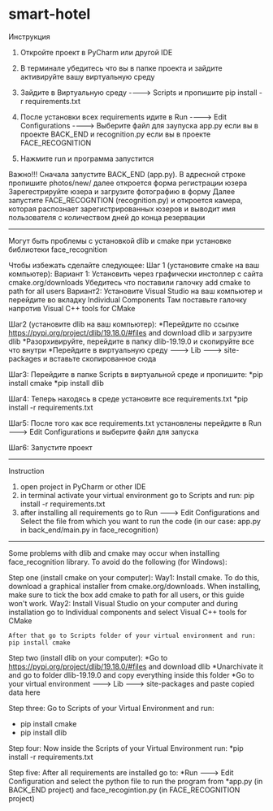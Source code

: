 # smart-hotel
Инструкция

1. Откройте проект в PyCharm или другой IDE
2. В терминале убедитесь что вы в папке проекта и зайдите активируйте вашу виртуальную среду
3. Зайдите в Виртуальную среду ----> Scripts и пропишите pip install -r requirements.txt
4. После установки всех requirements идите в Run ----> Edit Configurations ----> Выберите файл для заупуска
	app.py если вы в проекте BACK_END и recognition.py если вы в проекте FACE_RECOGNITION
	
5. Нажмите run и программа запустится

Важно!!! Сначала запустите BACK_END (app.py). В адресной строке пропишите photos/new/ далее откроется форма регистрации юзера
Зарегестрируйте юзера и загрузите фотографию в форму
Далее запустите FACE_RECOGNTION (recognition.py) и откроется камера, которая распознает зарегистрированных юзеров и выводит имя пользователя с количеством дней до конца резервации

************************************************************

Могут быть проблемы с установкой dlib и cmake при установке библиотеки face_recognition 

Чтобы избежать сделайте следующее:
Шаг 1 (установите cmake на ваш компьютер):
Вариант 1:
Установить через графически инстоллер с сайта cmake.org/downloads
 Убедитесь что поставили галочку add cmake to path for all users
Вариант2:
Установите Visual Studio на ваш компьютер и перейдите во вкладку Individual Components
Там поставьте галочку напротив Visual C++ tools for СMake

Шаг2 (установите dlib на ваш компьютер):
*Перейдите по ссылке https://pypi.org/project/dlib/19.18.0/#files and download dlib и загрузите dlib
*Разорхивируйте, перейдите в папку dlib-19.19.0 и скопируйте все что внутри
*Перейдите в виртуальную среду ---> Lib ---> site-packages и вставьте скопированное сюда

Шаг3:
Перейдите в папке Scripts в виртуальной среде и пропишите:
*pip install cmake
*pip install dlib 

Шаг4:
Теперь находясь в среде установите все requirements.txt
*pip install -r requirements.txt

Шаг5:
После того как все requirements.txt установлены перейдите в 
Run ---> Edit Configurations и выберите файл для запуска

Шаг6:
Запустите проект


----------------------------------------------------------------------------------------------------------------------------------------
Instruction

1. open project in PyCharm or other IDE
2. in terminal activate your virtual environment go to Scripts and run: pip install -r requirements.txt
3. after installing all requirements go to Run ---> Edit Configurations and Select the file
from which you want to run the code (in our case: app.py in back_end/main.py in face_recognition)


***********************************************************
Some problems with dlib and cmake may occur when installing face_recognition library.
To avoid do the following (for Windows):

Step one (install cmake on your computer):
Way1: 
Install cmake. To do this, download a graphical installer from cmake.org/downloads.
When installing, make sure to tick the box add cmake to path for all users, or this guide won't work.
Way2:
Install Visual Studio on your computer and during installation go to Individual components and select
Visual C++ tools for CMake
	
	After that go to Scripts folder of your virtual environment and run: pip install cmake
Step two (install dlib on your computer):
*Go to https://pypi.org/project/dlib/19.18.0/#files and download dlib
*Unarchivate it and go to folder dlib-19.19.0 and copy everything inside this folder
*Go to your virtual environment ---> Lib ---> site-packages and paste copied data here

Step three:
Go to Scripts of your Virtual Environment and run:
* pip install cmake
* pip install dlib

Step four:
	Now inside the Scripts of your Virtual Environment run:
	*pip install -r requirements.txt  

Step five:
After all requirements are installed go to:
*Run ---> Edit Configuration and select the python file to run the program from
*app.py (in BACK_END project) and face_recogintion.py (in FACE_RECOGNITION project)

	


